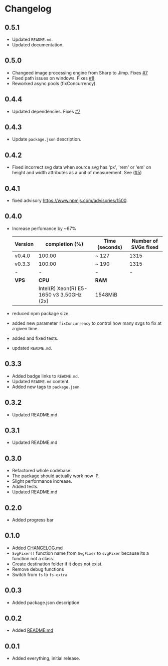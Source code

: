 # Changelog

## 0.5.1

- Updated `README.md`.
- Updated documentation.

## 0.5.0

- Changeed image processing engine from Sharp to Jimp. Fixes [#7](https://github.com/oslllo/svg-fixer/issues/7)
- Fixed path issues on windows. Fixes [#8](https://github.com/oslllo/svg-fixer/issues/8)
- Reworked async pools (fixConcurrency).

## 0.4.4

- Updated dependencies. Fixes [#7](https://github.com/oslllo/svg-fixer/issues/7)

## 0.4.3

- Update `package.json` description.

## 0.4.2

- Fixed incorrect svg data when source svg has 'px', 'rem' or 'em' on height and width attributes as a unit of measurement. See ([#5](https://github.com/oslllo/svg-fixer/issues/5))

## 0.4.1

- fixed advisory https://www.npmjs.com/advisories/1500.

## 0.4.0

- Increase perfomance by ~67%

    |Version|completion (%)|Time (seconds)|Number of SVGs fixed|
    |------|------|-----|-----|
    |v0.4.0|100.00|~ 127|1315|
    |v0.3.3|100.00|~ 190|1315|
    |-|-|-|-|
    |**VPS**|**CPU**|**RAM**|||
    ||Intel(R) Xeon(R) E5-1650 v3 3.50GHz (2x) | 1548MiB|||

- reduced npm package size.
- added new parameter `fixConcurrency` to control how many svgs to fix at a given time.
- added and fixed tests.
- updated `README.md`.

## 0.3.3

- Added badge links to `README.md`.
- Updated `README.md` content.
- Added new tags to `package.json`.

## 0.3.2

- Updated README.md

## 0.3.1

- Updated README.md

## 0.3.0

- Refactored whole codebase.
- The package should actually work now :P.
- Slight performance increase.
- Added tests.
- Updated README.md

## 0.2.0

- Added progress bar

## 0.1.0

- Added [CHANGELOG.md](https://github.com/oslllo/svg-fixer/blob/master/CHANGELOG.md)
- `SvgFixer()` function name from `SvgFixer` to `svgFixer` because its a function not a class.
- Create destination folder if it does not exist.
- Remove debug functions
- Switch from `fs` to `fs-extra`

## 0.0.3

- Added package.json description

## 0.0.2

- Added [README.md](https://github.com/oslllo/svg-fixer/blob/master/README.md)

## 0.0.1

- Added everything, initial release.
